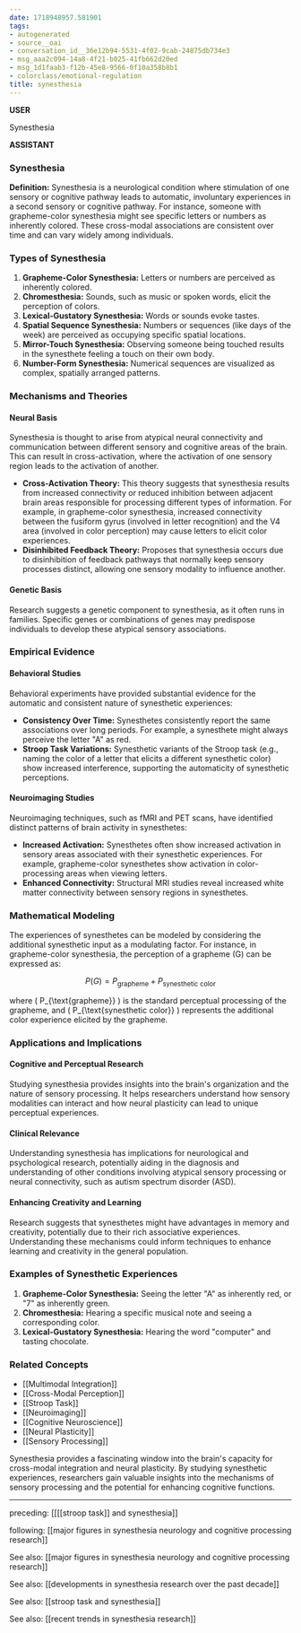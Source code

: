 ```yaml
---
date: 1718948957.581901
tags:
- autogenerated
- source__oai
- conversation_id__36e12b94-5531-4f02-9cab-24875db734e3
- msg_aaa2c094-14a8-4f21-b025-41fb662d20ed
- msg_1d1faab3-f12b-45e8-9566-0f10a358b8b1
- colorclass/emotional-regulation
title: synesthesia
---
```


**USER**

Synesthesia


**ASSISTANT**

### Synesthesia

**Definition:** Synesthesia is a neurological condition where stimulation of one sensory or cognitive pathway leads to automatic, involuntary experiences in a second sensory or cognitive pathway. For instance, someone with grapheme-color synesthesia might see specific letters or numbers as inherently colored. These cross-modal associations are consistent over time and can vary widely among individuals.

### Types of Synesthesia

1. **Grapheme-Color Synesthesia:** Letters or numbers are perceived as inherently colored.
2. **Chromesthesia:** Sounds, such as music or spoken words, elicit the perception of colors.
3. **Lexical-Gustatory Synesthesia:** Words or sounds evoke tastes.
4. **Spatial Sequence Synesthesia:** Numbers or sequences (like days of the week) are perceived as occupying specific spatial locations.
5. **Mirror-Touch Synesthesia:** Observing someone being touched results in the synesthete feeling a touch on their own body.
6. **Number-Form Synesthesia:** Numerical sequences are visualized as complex, spatially arranged patterns.

### Mechanisms and Theories

#### Neural Basis

Synesthesia is thought to arise from atypical neural connectivity and communication between different sensory and cognitive areas of the brain. This can result in cross-activation, where the activation of one sensory region leads to the activation of another.

- **Cross-Activation Theory:** This theory suggests that synesthesia results from increased connectivity or reduced inhibition between adjacent brain areas responsible for processing different types of information. For example, in grapheme-color synesthesia, increased connectivity between the fusiform gyrus (involved in letter recognition) and the V4 area (involved in color perception) may cause letters to elicit color experiences.
- **Disinhibited Feedback Theory:** Proposes that synesthesia occurs due to disinhibition of feedback pathways that normally keep sensory processes distinct, allowing one sensory modality to influence another.

#### Genetic Basis

Research suggests a genetic component to synesthesia, as it often runs in families. Specific genes or combinations of genes may predispose individuals to develop these atypical sensory associations.

### Empirical Evidence

#### Behavioral Studies

Behavioral experiments have provided substantial evidence for the automatic and consistent nature of synesthetic experiences:

- **Consistency Over Time:** Synesthetes consistently report the same associations over long periods. For example, a synesthete might always perceive the letter "A" as red.
- **Stroop Task Variations:** Synesthetic variants of the Stroop task (e.g., naming the color of a letter that elicits a different synesthetic color) show increased interference, supporting the automaticity of synesthetic perceptions.

#### Neuroimaging Studies

Neuroimaging techniques, such as fMRI and PET scans, have identified distinct patterns of brain activity in synesthetes:

- **Increased Activation:** Synesthetes often show increased activation in sensory areas associated with their synesthetic experiences. For example, grapheme-color synesthetes show activation in color-processing areas when viewing letters.
- **Enhanced Connectivity:** Structural MRI studies reveal increased white matter connectivity between sensory regions in synesthetes.

### Mathematical Modeling

The experiences of synesthetes can be modeled by considering the additional synesthetic input as a modulating factor. For instance, in grapheme-color synesthesia, the perception of a grapheme (G) can be expressed as:

$$
P(G) = P_{\text{grapheme}} + P_{\text{synesthetic color}}
$$

where \( P_{\text{grapheme}} \) is the standard perceptual processing of the grapheme, and \( P_{\text{synesthetic color}} \) represents the additional color experience elicited by the grapheme.

### Applications and Implications

#### Cognitive and Perceptual Research

Studying synesthesia provides insights into the brain's organization and the nature of sensory processing. It helps researchers understand how sensory modalities can interact and how neural plasticity can lead to unique perceptual experiences.

#### Clinical Relevance

Understanding synesthesia has implications for neurological and psychological research, potentially aiding in the diagnosis and understanding of other conditions involving atypical sensory processing or neural connectivity, such as autism spectrum disorder (ASD).

#### Enhancing Creativity and Learning

Research suggests that synesthetes might have advantages in memory and creativity, potentially due to their rich associative experiences. Understanding these mechanisms could inform techniques to enhance learning and creativity in the general population.

### Examples of Synesthetic Experiences

1. **Grapheme-Color Synesthesia:** Seeing the letter "A" as inherently red, or "7" as inherently green.
2. **Chromesthesia:** Hearing a specific musical note and seeing a corresponding color.
3. **Lexical-Gustatory Synesthesia:** Hearing the word "computer" and tasting chocolate.

### Related Concepts

- [[Multimodal Integration]]
- [[Cross-Modal Perception]]
- [[Stroop Task]]
- [[Neuroimaging]]
- [[Cognitive Neuroscience]]
- [[Neural Plasticity]]
- [[Sensory Processing]]

Synesthesia provides a fascinating window into the brain's capacity for cross-modal integration and neural plasticity. By studying synesthetic experiences, researchers gain valuable insights into the mechanisms of sensory processing and the potential for enhancing cognitive functions.


---

preceding: [[[[stroop task]] and synesthesia]]  


following: [[major figures in synesthesia neurology and cognitive processing research]]

See also: [[major figures in synesthesia neurology and cognitive processing research]]


See also: [[developments in synesthesia research over the past decade]]


See also: [[stroop task and synesthesia]]


See also: [[recent trends in synesthesia research]]